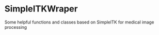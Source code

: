 # SimpleITKWraper
Some helpful functions and classes based on SimpleITK for medical image processing
